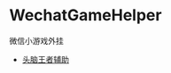 # WechatGameHelper
微信小游戏外挂

* [头脑王者辅助](https://github.com/zhongdeming428/WechatGameHelper/blob/master/%E5%A4%B4%E8%84%91%E7%8E%8B%E8%80%85/README.md)
